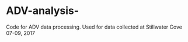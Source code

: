 # ADV-analysis-
Code for ADV data processing. Used for data collected at Stillwater Cove 07-09, 2017
